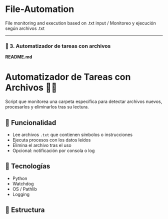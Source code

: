 # File-Automation
File monitoring and execution based on .txt input / Monitoreo y ejecución según archivos .txt

---

### 📁 3. Automatizador de tareas con archivos

**README.md**

# Automatizador de Tareas con Archivos 📂🔁

Script que monitorea una carpeta específica para detectar archivos nuevos, procesarlos y eliminarlos tras su lectura.

## 🧠 Funcionalidad
- Lee archivos `.txt` que contienen símbolos o instrucciones
- Ejecuta procesos con los datos leídos
- Elimina el archivo tras el uso
- Opcional: notificación por consola o log

## 🔧 Tecnologías
- Python
- Watchdog
- OS / Pathlib
- Logging

## 📂 Estructura
